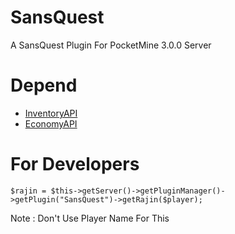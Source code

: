 # SansQuest
A SansQuest Plugin For PocketMine 3.0.0 Server
# Depend
* [InventoryAPI](https://github.com/Sonsa04/InventoryAPI)
* [EconomyAPI](https://poggit.pmmp.io/p/EconomyAPI)

# For Developers
```$rajin = $this->getServer()->getPluginManager()->getPlugin("SansQuest")->getRajin($player);```

Note : Don't Use Player Name For This
